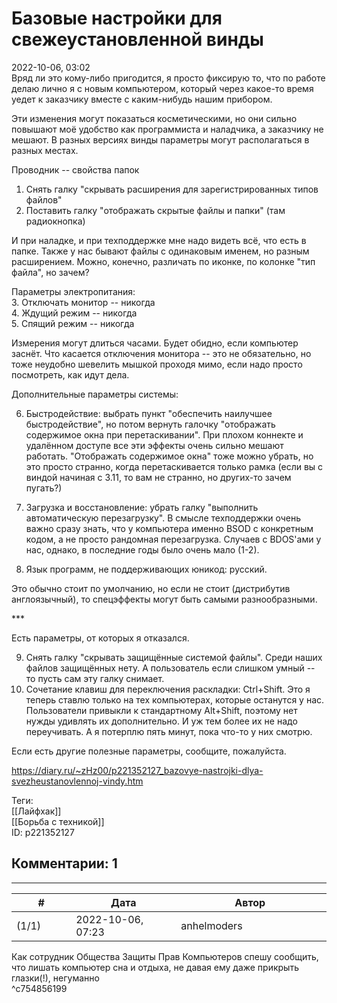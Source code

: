 Базовые настройки для свежеустановленной винды
==============================================

  
2022-10-06, 03:02  
 Вряд ли это кому-либо пригодится, я просто фиксирую то, что по работе делаю лично я с новым компьютером, который через какое-то время уедет к заказчику вместе с каким-нибудь нашим прибором.   
   
 Эти изменения могут показаться косметическими, но они сильно повышают моё удобство как программиста и наладчика, а заказчику не мешают. В разных версиях винды параметры могут располагаться в разных местах.   
   
 Проводник -- свойства папок   
 1. Снять галку "скрывать расширения для зарегистрированных типов файлов"   
 2. Поставить галку "отображать скрытые файлы и папки" (там радиокнопка)   
   
 И при наладке, и при техподдержке мне надо видеть всё, что есть в папке. Также у нас бывают файлы с одинаковым именем, но разным расширением. Можно, конечно, различать по иконке, по колонке "тип файла", но зачем?   
   
 Параметры электропитания:   
 3. Отключать монитор -- никогда   
 4. Ждущий режим -- никогда   
 5. Спящий режим -- никогда   
   
 Измерения могут длиться часами. Будет обидно, если компьютер заснёт. Что касается отключения монитора -- это не обязательно, но тоже неудобно шевелить мышкой проходя мимо, если надо просто посмотреть, как идут дела.   
   
 Дополнительные параметры системы:   
   
 6. Быстродействие: выбрать пункт "обеспечить наилучшее быстродействие", но потом вернуть галочку "отображать содержимое окна при перетаскивании". При плохом коннекте и удалённом доступе все эти эффекты очень сильно мешают работать. "Отображать содержимое окна" тоже можно убрать, но это просто странно, когда перетаскивается только рамка (если вы с виндой начиная с 3.11, то вам не странно, но других-то зачем пугать?)   
 7. Загрузка и восстановление: убрать галку "выполнить автоматическую перезагрузку". В смысле техподдержки очень важно сразу знать, что у компьютера именно BSOD с конкретным кодом, а не просто рандомная перезагрузка. Случаев с BDOS'ами у нас, однако, в последние годы было очень мало (1-2).   
   
 8. Язык программ, не поддерживающих юникод: русский.   
   
 Это обычно стоит по умолчанию, но если не стоит (дистрибутив англоязычный), то спецэффекты могут быть самыми разнообразными.   
   
 \*\*\*   
   
 Есть параметры, от которых я отказался.   
   
 9. Снять галку "скрывать защищённые системой файлы". Среди наших файлов защищённых нету. А пользователь если слишком умный -- то пусть сам эту галку снимает.   
 10. Сочетание клавиш для переключения раскладки: Ctrl+Shift. Это я теперь ставлю только на тех компьютерах, которые останутся у нас. Пользователи привыкли к стандартному Alt+Shift, поэтому нет нужды удивлять их дополнительно. И уж тем более их не надо переучивать. А я потерплю пять минут, пока что-то у них смотрю.   
   
 Если есть другие полезные параметры, сообщите, пожалуйста.   
  
<https://diary.ru/~zHz00/p221352127_bazovye-nastrojki-dlya-svezheustanovlennoj-vindy.htm>  
  
Теги:  
[[Лайфхак]]  
[[Борьба с техникой]]  
ID: p221352127  


Комментарии: 1
--------------

  


---



|         #         |              Дата              |                     Автор                     |           ID           |
| --- | --- | --- | --- |
| (1/1) | 2022-10-06, 07:23 | anhelmoders | c754856199 |

  
 Как сотрудник Общества Защиты Прав Компьютеров спешу сообщить, что лишать компьютер сна и отдыха, не давая ему даже прикрыть глазки(!), негуманно   
 ^c754856199